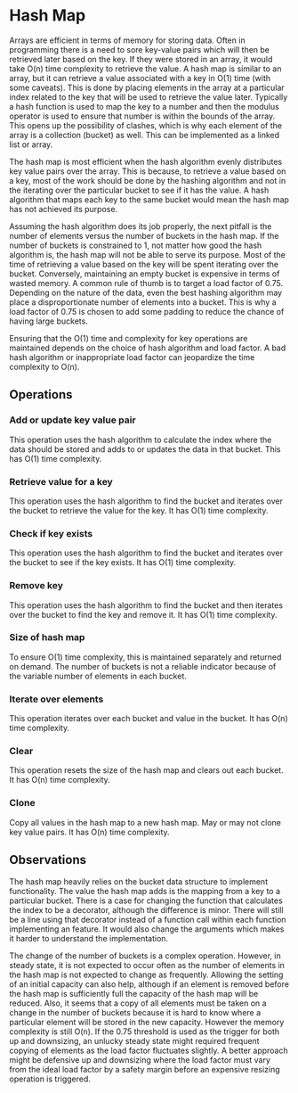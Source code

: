 # Hash Map

Arrays are efficient in terms of memory for storing data. Often in programming there is a need to sore key-value pairs which will then be retrieved later based on the key. If they were stored in an array, it would take O(n) time complexity to retrieve the value. A hash map is similar to an array, but it can retrieve a value associated with a key in O(1) time (with some caveats). This is done by placing elements in the array at a particular index related to the key that will be used to retrieve the value later. Typically a hash function is used to map the key to a number and then the modulus operator is used to ensure that number is within the bounds of the array. This opens up the possibility of clashes, which is why each element of the array is a collection (bucket) as well. This can be implemented as a linked list or array.

The hash map is most efficient when the hash algorithm evenly distributes key value pairs over the array. This is because, to retrieve a value based on a key, most of the work should be done by the hashing algorithm and not in the iterating over the particular bucket to see if it has the value. A hash algorithm that maps each key to the same bucket would mean the hash map has not achieved its purpose.

Assuming the hash algorithm does its job properly, the next pitfall is the number of elements versus the number of buckets in the hash map. If the number of buckets is constrained to 1, not matter how good the hash algorithm is, the hash map will not be able to serve its purpose. Most of the time of retrieving a value based on the key will be spent iterating over the bucket. Conversely, maintaining an empty bucket is expensive in terms of wasted memory. A common rule of thumb is to target a load factor of 0.75. Depending on the nature of the data, even the best hashing algorithm may place a disproportionate number of elements into a bucket. This is why a load factor of 0.75 is chosen to add some padding to reduce the chance of having large buckets.

Ensuring that the O(1) time and complexity for key operations are maintained depends on the choice of hash algorithm and load factor. A bad hash algorithm or inappropriate load factor can jeopardize the time complexity to O(n).

## Operations

### Add or update key value pair

This operation uses the hash algorithm to calculate the index where the data should be stored and adds to or updates the data in that bucket. This has O(1) time complexity.

### Retrieve value for a key

This operation uses the hash algorithm to find the bucket and iterates over the bucket to retrieve the value for the key. It has O(1) time complexity.

### Check if key exists

This operation uses the hash algorithm to find the bucket and iterates over the bucket to see if the key exists. It has O(1) time complexity.

### Remove key

This operation uses the hash algorithm to find the bucket and then iterates over the bucket to find the key and remove it. It has O(1) time complexity.

### Size of hash map

To ensure O(1) time complexity, this is maintained separately and returned on demand. The number of buckets is not a reliable indicator because of the variable number of elements in each bucket.

### Iterate over elements

This operation iterates over each bucket and value in the bucket. It has O(n) time complexity.

### Clear

This operation resets the size of the hash map and clears out each bucket. It has O(n) time complexity.

### Clone

Copy all values in the hash map to a new hash map. May or may not clone key value pairs. It has O(n) time complexity.

## Observations

The hash map heavily relies on the bucket data structure to implement functionality. The value the hash map adds is the mapping from a key to a particular bucket. There is a case for changing the function that calculates the index to be a decorator, although the difference is minor. There will still be a line using that decorator instead of a function call within each function implementing an feature. It would also change the arguments which makes it harder to understand the implementation.

The change of the number of buckets is a complex operation. However, in steady state, it is not expected to occur often as the number of elements in the hash map is not expected to change as frequently. Allowing the setting of an initial capacity can also help, although if an element is removed before the hash map is sufficiently full the capacity of the hash map will be reduced. Also, it seems that a copy of all elements must be taken on a change in the number of buckets because it is hard to know where a particular element will be stored in the new capacity. However the memory complexity is still O(n). If the 0.75 threshold is used as the trigger for both up and downsizing, an unlucky steady state might required frequent copying of elements as the load factor fluctuates slightly. A better approach might be defensive up and downsizing where the load factor must vary from the ideal load factor by a safety margin before an expensive resizing operation is triggered.
